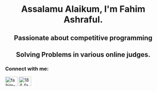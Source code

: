 <h1 align="center">Assalamu Alaikum, I'm Fahim Ashraful.</h1>
<h2 align="center"><b>Passionate about competitive programming</b></h2>
<h2 align="center"><b>Solving Problems in various online judges.</b></h2>


<h3 align="left">Connect with me:</h3>
<p align="left">
<a href="https://linkedin.com/in/fahim-ashraful-8240b2279" target="blank"><img align="center" src="https://raw.githubusercontent.com/rahuldkjain/github-profile-readme-generator/master/src/images/icons/Social/linked-in-alt.svg" alt="fahim-ashraful-8240b2279" height="30" width="40" /></a>
<a href="https://codeforces.com/profile/184_fahim" target="blank"><img align="center" src="https://raw.githubusercontent.com/rahuldkjain/github-profile-readme-generator/master/src/images/icons/Social/codeforces.svg" alt="184_fahim" height="30" width="40" /></a>
</p>
